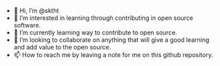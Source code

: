 - 👋 Hi, I’m @sktht
- 👀 I’m interested in learning through contributing in open source software.
- 🌱 I’m currently learning way to contribute to open source. 
- 💞️ I’m looking to collaborate on anything that will give a good learning and add value to the open source.
- 📫 How to reach me by leaving a note for me on this github repository.

<!---
sktht/sktht is a ✨ special ✨ repository because its `README.md` (this file) appears on your GitHub profile.
You can click the Preview link to take a look at your changes.
--->
